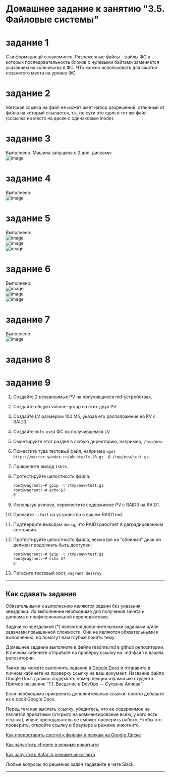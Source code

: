 # Домашнее задание к занятию "3.5. Файловые системы"

# задание 1
С информациецй ознакомился. Разреженные файлы - файлы ФС в которых последовательность блоков с нулевыми байтами заменяется указанием их колическва в ФС. ЧТо можно использовать для сжатия незанятого места на уровне ФС.  
# задание 2
Жетская ссылка на файл не может имет набор разрешений, отличный от файла на который ссылается, т.к. по сути это один  и тот же файл (сссылка на место на диске с одинаковым inode).  
# задание 3
Выполнено. Машина запущена с 2 доп. дисками:  
![image](https://user-images.githubusercontent.com/22905019/144208529-f8b5868b-5902-4318-abe3-a62eb6f56a6a.png)  
# задание 4
Выполнено:  
![image](https://user-images.githubusercontent.com/22905019/144208356-7e7270ea-14b9-42cf-9e37-e8eb3508ee12.png)  
# задание 5
Выполнено:  
![image](https://user-images.githubusercontent.com/22905019/144210909-5449b4cb-1f02-4fea-ab73-763ea69b5441.png)  
![image](https://user-images.githubusercontent.com/22905019/144211010-bb499b7b-ed21-4e7b-93ac-09addec3e281.png)  
![image](https://user-images.githubusercontent.com/22905019/144211079-903e393e-0628-45be-b417-082ab44d5c48.png)  
# задание 6
Выполнено:  
![image](https://user-images.githubusercontent.com/22905019/144212447-9dcf0950-e0bb-4085-842b-58c75c5fde1e.png)  
![image](https://user-images.githubusercontent.com/22905019/144212628-f616bbf2-7f9d-4336-a89f-fe537d063b58.png)  
![image](https://user-images.githubusercontent.com/22905019/144212751-e2a122f7-a6bc-4da9-9caf-1bddef6b01f9.png)  
# задание 7
Выполнено:  
![image](https://user-images.githubusercontent.com/22905019/144217296-61ce280a-1a20-4c8c-b87a-be21811f7688.png)  
# задание 8
# задание 9





1. Создайте 2 независимых PV на получившихся md-устройствах.

1. Создайте общую volume-group на этих двух PV.

1. Создайте LV размером 100 Мб, указав его расположение на PV с RAID0.

1. Создайте `mkfs.ext4` ФС на получившемся LV.

1. Смонтируйте этот раздел в любую директорию, например, `/tmp/new`.

1. Поместите туда тестовый файл, например `wget https://mirror.yandex.ru/ubuntu/ls-lR.gz -O /tmp/new/test.gz`.

1. Прикрепите вывод `lsblk`.

1. Протестируйте целостность файла:

    ```bash
    root@vagrant:~# gzip -t /tmp/new/test.gz
    root@vagrant:~# echo $?
    0
    ```

1. Используя pvmove, переместите содержимое PV с RAID0 на RAID1.

1. Сделайте `--fail` на устройство в вашем RAID1 md.

1. Подтвердите выводом `dmesg`, что RAID1 работает в деградированном состоянии.

1. Протестируйте целостность файла, несмотря на "сбойный" диск он должен продолжать быть доступен:

    ```bash
    root@vagrant:~# gzip -t /tmp/new/test.gz
    root@vagrant:~# echo $?
    0
    ```

1. Погасите тестовый хост, `vagrant destroy`.

 
 ---

## Как сдавать задания

Обязательными к выполнению являются задачи без указания звездочки. Их выполнение необходимо для получения зачета и диплома о профессиональной переподготовке.

Задачи со звездочкой (*) являются дополнительными задачами и/или задачами повышенной сложности. Они не являются обязательными к выполнению, но помогут вам глубже понять тему.

Домашнее задание выполните в файле readme.md в github репозитории. В личном кабинете отправьте на проверку ссылку на .md-файл в вашем репозитории.

Также вы можете выполнить задание в [Google Docs](https://docs.google.com/document/u/0/?tgif=d) и отправить в личном кабинете на проверку ссылку на ваш документ.
Название файла Google Docs должно содержать номер лекции и фамилию студента. Пример названия: "1.1. Введение в DevOps — Сусанна Алиева".

Если необходимо прикрепить дополнительные ссылки, просто добавьте их в свой Google Docs.

Перед тем как выслать ссылку, убедитесь, что ее содержимое не является приватным (открыто на комментирование всем, у кого есть ссылка), иначе преподаватель не сможет проверить работу. Чтобы это проверить, откройте ссылку в браузере в режиме инкогнито.

[Как предоставить доступ к файлам и папкам на Google Диске](https://support.google.com/docs/answer/2494822?hl=ru&co=GENIE.Platform%3DDesktop)

[Как запустить chrome в режиме инкогнито ](https://support.google.com/chrome/answer/95464?co=GENIE.Platform%3DDesktop&hl=ru)

[Как запустить  Safari в режиме инкогнито ](https://support.apple.com/ru-ru/guide/safari/ibrw1069/mac)

Любые вопросы по решению задач задавайте в чате Slack.

---
